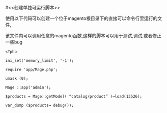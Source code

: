 #<<创建单独可运行脚本>>

使用以下代码可以创建一个位于magento根目录下的直接可以命令行里运行的文件,

该文件内可以调用任意的magento函数,这样的脚本可以用于测试,调试,或者修正一些bug

```
<?php

ini_set('memory_limit', '-1');

require 'app/Mage.php';

umask (0);

Mage ::app('admin');

$products = Mage::getModel( “catalog/product” )→load(13526);

var_dump ($products→ debug());

```